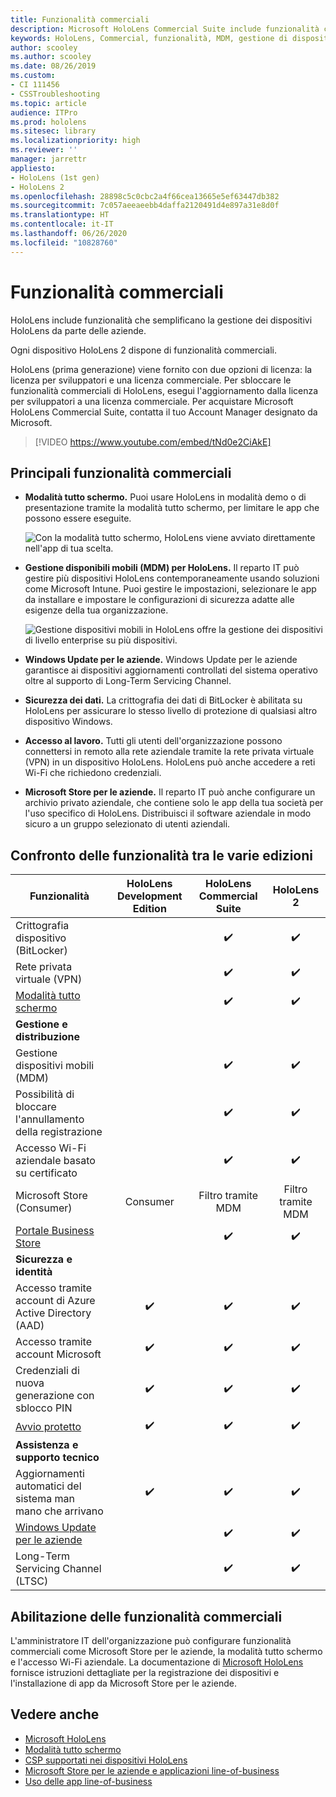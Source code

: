 ```yaml
---
title: Funzionalità commerciali
description: Microsoft HoloLens Commercial Suite include funzionalità che semplificano la gestione dei dispositivi HoloLens da parte delle aziende. I dispositivi HoloLens 2 sono dotati di funzionalità commerciali per impostazione predefinita.
keywords: HoloLens, Commercial, funzionalità, MDM, gestione di dispositivi mobili, modalità tutto schermo
author: scooley
ms.author: scooley
ms.date: 08/26/2019
ms.custom:
- CI 111456
- CSSTroubleshooting
ms.topic: article
audience: ITPro
ms.prod: hololens
ms.sitesec: library
ms.localizationpriority: high
ms.reviewer: ''
manager: jarrettr
appliesto:
- HoloLens (1st gen)
- HoloLens 2
ms.openlocfilehash: 28898c5c0cbc2a4f66cea13665e5ef63447db382
ms.sourcegitcommit: 7c057aeeaeebb4daffa2120491d4e897a31e8d0f
ms.translationtype: HT
ms.contentlocale: it-IT
ms.lasthandoff: 06/26/2020
ms.locfileid: "10828760"
---
```

# Funzionalità commerciali

HoloLens include funzionalità che semplificano la gestione dei dispositivi HoloLens da parte delle aziende.

Ogni dispositivo HoloLens 2 dispone di funzionalità commerciali.

HoloLens (prima generazione) viene fornito con due opzioni di licenza: la licenza per sviluppatori e una licenza commerciale. Per sbloccare le funzionalità commerciali di HoloLens, esegui l'aggiornamento dalla licenza per sviluppatori a una licenza commerciale. Per acquistare Microsoft HoloLens Commercial Suite, contatta il tuo Account Manager designato da Microsoft.

>[!VIDEO https://www.youtube.com/embed/tNd0e2CiAkE]

## Principali funzionalità commerciali

- **Modalità tutto schermo.** Puoi usare HoloLens in modalità demo o di presentazione tramite la modalità tutto schermo, per limitare le app che possono essere eseguite.

  ![Con la modalità tutto schermo, HoloLens viene avviato direttamente nell'app di tua scelta.](images/201608-kioskmode-400px.png)

- **Gestione disponibili mobili (MDM) per HoloLens.** Il reparto IT può gestire più dispositivi HoloLens contemporaneamente usando soluzioni come Microsoft Intune. Puoi gestire le impostazioni, selezionare le app da installare e impostare le configurazioni di sicurezza adatte alle esigenze della tua organizzazione.

  ![Gestione dispositivi mobili in HoloLens offre la gestione dei dispositivi di livello enterprise su più dispositivi.](images/201608-enterprisemanagement-400px.png)

- **Windows Update per le aziende.** Windows Update per le aziende garantisce ai dispositivi aggiornamenti controllati del sistema operativo oltre al supporto di Long-Term Servicing Channel.
- **Sicurezza dei dati.** La crittografia dei dati di BitLocker è abilitata su HoloLens per assicurare lo stesso livello di protezione di qualsiasi altro dispositivo Windows.
- **Accesso al lavoro.** Tutti gli utenti dell'organizzazione possono connettersi in remoto alla rete aziendale tramite la rete privata virtuale (VPN) in un dispositivo HoloLens. HoloLens può anche accedere a reti Wi-Fi che richiedono credenziali.
- **Microsoft Store per le aziende.** Il reparto IT può anche configurare un archivio privato aziendale, che contiene solo le app della tua società per l'uso specifico di HoloLens. Distribuisci il software aziendale in modo sicuro a un gruppo selezionato di utenti aziendali.

## Confronto delle funzionalità tra le varie edizioni

|Funzionalità |HoloLens Development Edition |HoloLens Commercial Suite |HoloLens 2 |
|---|:---:|:---:|:---:|
|Crittografia dispositivo (BitLocker) | |✔️ |✔️ |
|Rete privata virtuale (VPN) | |✔️ |✔️ |
|[Modalità tutto schermo](hololens-kiosk.md) | |✔️ |✔️ |
|**Gestione e distribuzione** | | | |
|Gestione dispositivi mobili (MDM) | |✔️ |✔️ |
|Possibilità di bloccare l'annullamento della registrazione | |✔️ |✔️ |
|Accesso Wi-Fi aziendale basato su certificato | |✔️ |✔️ |
|Microsoft Store (Consumer) |Consumer |Filtro tramite MDM |Filtro tramite MDM |
|[Portale Business Store](https://docs.microsoft.com/microsoft-store/working-with-line-of-business-apps) | |✔️ |✔️ |
|**Sicurezza e identità** | | | |
|Accesso tramite account di Azure Active Directory (AAD) |✔️ |✔️ |✔️ |
|Accesso tramite account Microsoft |✔️ |✔️ |✔️ |
|Credenziali di nuova generazione con sblocco PIN |✔️ |✔️ |✔️ |
|[Avvio protetto](https://docs.microsoft.com/windows-hardware/design/device-experiences/oem-secure-boot) |✔️ |✔️ |✔️ |
|**Assistenza e supporto tecnico** | | | |
|Aggiornamenti automatici del sistema man mano che arrivano |✔️ |✔️ |✔️ |
|[Windows Update per le aziende](https://docs.microsoft.com/windows/deployment/update/waas-manage-updates-wufb) | |✔️ |✔️ |
|Long-Term Servicing Channel (LTSC) | |✔️ |✔️ |

## Abilitazione delle funzionalità commerciali

L'amministratore IT dell'organizzazione può configurare funzionalità commerciali come Microsoft Store per le aziende, la modalità tutto schermo e l'accesso Wi-Fi aziendale. La documentazione di [Microsoft HoloLens](index.md) fornisce istruzioni dettagliate per la registrazione dei dispositivi e l'installazione di app da Microsoft Store per le aziende.

## Vedere anche

- [Microsoft HoloLens](index.md)
- [Modalità tutto schermo](hololens-kiosk.md)
- [CSP supportati nei dispositivi HoloLens](/windows/client-management/mdm/configuration-service-provider-reference#csps-supported-in-hololens-devices)
- [Microsoft Store per le aziende e applicazioni line-of-business](https://blogs.technet.microsoft.com/sbucci/2016/04/13/windows-store-for-business-and-line-of-business-applications/)
- [Uso delle app line-of-business](/microsoft-store/working-with-line-of-business-apps)
